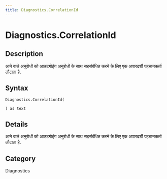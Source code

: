 ```yaml
---
title: Diagnostics.CorrelationId
---
```


# Diagnostics.CorrelationId


## Description

आने वाले अनुरोधों को आउटगोइंग अनुरोधों के साथ सहसंबंधित करने के लिए एक अपारदर्शी पहचानकर्ता लौटाता है.


## Syntax

```powerquery
Diagnostics.CorrelationId(

) as text
```


## Details

आने वाले अनुरोधों को आउटगोइंग अनुरोधों के साथ सहसंबंधित करने के लिए एक अपारदर्शी पहचानकर्ता लौटाता है.



## Category
Diagnostics
